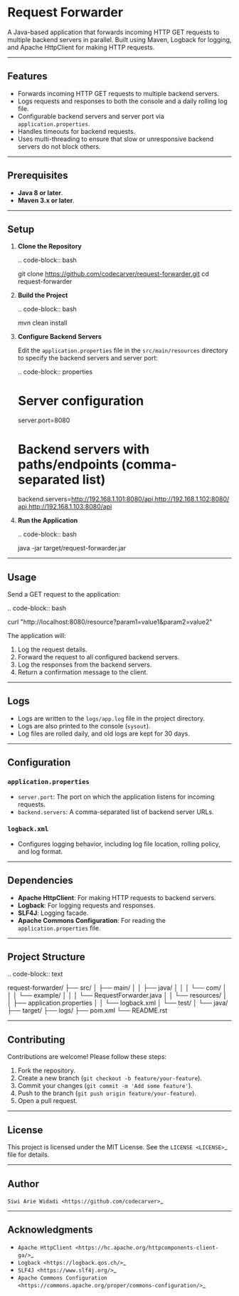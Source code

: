 Request Forwarder
================

A Java-based application that forwards incoming HTTP GET requests to multiple backend servers in parallel. Built using Maven, Logback for logging, and Apache HttpClient for making HTTP requests.

---

Features
--------

- Forwards incoming HTTP GET requests to multiple backend servers.
- Logs requests and responses to both the console and a daily rolling log file.
- Configurable backend servers and server port via ``application.properties``.
- Handles timeouts for backend requests.
- Uses multi-threading to ensure that slow or unresponsive backend servers do not block others.

---

Prerequisites
-------------

- **Java 8 or later**.
- **Maven 3.x or later**.

---

Setup
-----

1. **Clone the Repository**

   .. code-block:: bash

      git clone https://github.com/codecarver/request-forwarder.git
      cd request-forwarder

2. **Build the Project**

   .. code-block:: bash

      mvn clean install

3. **Configure Backend Servers**

   Edit the ``application.properties`` file in the ``src/main/resources`` directory to specify the backend servers and server port:

   .. code-block:: properties

      # Server configuration
      server.port=8080

      # Backend servers with paths/endpoints (comma-separated list)
      backend.servers=http://192.168.1.101:8080/api,http://192.168.1.102:8080/api,http://192.168.1.103:8080/api

4. **Run the Application**

   .. code-block:: bash

      java -jar target/request-forwarder.jar

---

Usage
-----

Send a GET request to the application:

.. code-block:: bash

   curl "http://localhost:8080/resource?param1=value1&param2=value2"

The application will:

1. Log the request details.
2. Forward the request to all configured backend servers.
3. Log the responses from the backend servers.
4. Return a confirmation message to the client.

---

Logs
----

- Logs are written to the ``logs/app.log`` file in the project directory.
- Logs are also printed to the console (``sysout``).
- Log files are rolled daily, and old logs are kept for 30 days.

---

Configuration
-------------

### ``application.properties``

- ``server.port``: The port on which the application listens for incoming requests.
- ``backend.servers``: A comma-separated list of backend server URLs.

### ``logback.xml``

- Configures logging behavior, including log file location, rolling policy, and log format.

---

Dependencies
------------

- **Apache HttpClient**: For making HTTP requests to backend servers.
- **Logback**: For logging requests and responses.
- **SLF4J**: Logging facade.
- **Apache Commons Configuration**: For reading the ``application.properties`` file.

---

Project Structure
-----------------

.. code-block:: text

   request-forwarder/
   ├── src/
   │   ├── main/
   │   │   ├── java/
   │   │   │   └── com/
   │   │   │       └── example/
   │   │   │           └── RequestForwarder.java
   │   │   └── resources/
   │   │       ├── application.properties
   │   │       └── logback.xml
   │   └── test/
   │       └── java/
   ├── target/
   ├── logs/
   ├── pom.xml
   └── README.rst

---

Contributing
------------

Contributions are welcome! Please follow these steps:

1. Fork the repository.
2. Create a new branch (``git checkout -b feature/your-feature``).
3. Commit your changes (``git commit -m 'Add some feature'``).
4. Push to the branch (``git push origin feature/your-feature``).
5. Open a pull request.

---

License
-------

This project is licensed under the MIT License. See the `LICENSE <LICENSE>`_ file for details.

---

Author
------

`Siwi Arie Widadi <https://github.com/codecarver>`_

---

Acknowledgments
---------------

- `Apache HttpClient <https://hc.apache.org/httpcomponents-client-ga/>`_
- `Logback <https://logback.qos.ch/>`_
- `SLF4J <https://www.slf4j.org/>`_
- `Apache Commons Configuration <https://commons.apache.org/proper/commons-configuration/>`_
